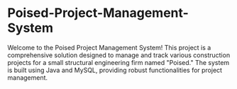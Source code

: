 # Poised-Project-Management-System
Welcome to the Poised Project Management System! This project is a comprehensive solution designed to manage and track various construction projects for a small structural engineering firm named "Poised." The system is built using Java and MySQL, providing robust functionalities for project management.
